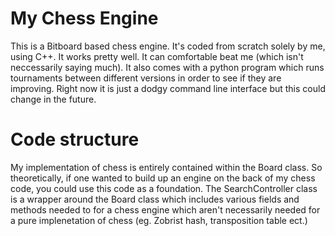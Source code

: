# My Chess Engine
This is a Bitboard based chess engine. It's coded from scratch solely by me, using C++. It works pretty well. It can comfortable beat me (which isn't neccessarily saying much). It also comes with a python program which runs tournaments between different versions in order to see if they are improving. Right now it is just a dodgy command line interface but this could change in the future.

# Code structure
My implementation of chess is entirely contained within the Board class. So theoretically, if one wanted to build up an engine on the back of my chess code, you could use this code as a foundation. The SearchController class is a wrapper around the Board class which includes various fields and methods needed to for a chess engine which aren't necessarily needed for a pure implenetation of chess (eg. Zobrist hash, transposition table ect.)
